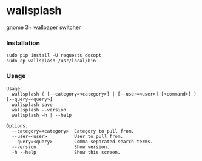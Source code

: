 # wallsplash
gnome 3+ wallpaper switcher

### Installation
```
sudo pip install -U requests docopt
sudo cp wallsplash /usr/local/bin
```

### Usage
```
Usage:
  wallsplash ( [--category=<category>] | [--user=<user>] [<command>] ) [--query=<query>]
  wallsplash save
  wallsplash --version
  wallsplash -h | --help

Options:
  --category=<category>  Category to pull from.
  --user=<user>          User to pull from.
  --query=<query>        Comma-separated search terms.
  --version              Show version.
  -h --help              Show this screen.
```
